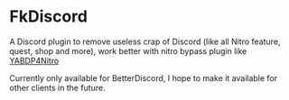 # FkDiscord

A Discord plugin to remove useless crap of Discord (like all Nitro feature, quest, shop and more), work better with nitro bypass plugin like [YABDP4Nitro](https://github.com/riolubruh/YABDP4Nitro)

Currently only available for BetterDiscord, I hope to make it available for other clients in the future.
